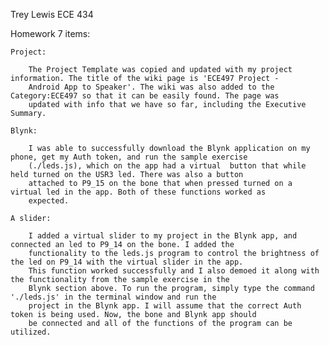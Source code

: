 Trey Lewis      ECE 434

Homework 7 items:

	Project:

		The Project Template was copied and updated with my project information. The title of the wiki page is 'ECE497 Project -
		Android App to Speaker'. The wiki was also added to the Category:ECE497 so that it can be easily found. The page was 
		updated with info that we have so far, including the Executive Summary.

	Blynk:

		I was able to successfully download the Blynk application on my phone, get my Auth token, and run the sample exercise
		(./leds.js), which on the app had a virtual  button that while held turned on the USR3 led. There was also a button
		attached to P9_15 on the bone that when pressed turned on a virtual led in the app. Both of these functions worked as
		expected.

	A slider:

		I added a virtual slider to my project in the Blynk app, and connected an led to P9_14 on the bone. I added the
		functionality to the leds.js program to control the brightness of the led on P9_14 with the virtual slider in the app.
		This function worked successfully and I also demoed it along with the functionality from the sample exercise in the
		Blynk section above. To run the program, simply type the command './leds.js' in the terminal window and run the
		project in the Blynk app. I will assume that the correct Auth token is being used. Now, the bone and Blynk app should
		be connected and all of the functions of the program can be utilized.

